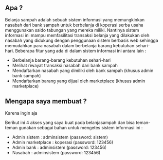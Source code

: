 

## Apa ?

Belanja sampah adalah sebuah sistem informasi yang memungkinkan nasabah dari bank sampah untuk berbelanja di koperasi serba usaha menggunakan saldo tabungan yang mereka miliki. Nantinya sistem informasi ini mampu memfasilitasi transaksi belanja yang dilakukan oleh nasabah yang didukung dengan penggunaan sistem berbasis web sehingga memudahkan para nasabah dalam berbelanja barang kebutuhan sehari-hari. Beberapa fitur yang ada di dalam sistem informasi ini antara lain :

- Berbelanja barang-barang kebutuhan sehari-hari
- Melihat riwayat transaksi nasabah dari bank sampah
- Mendaftarkan nasabah yang dimiliki oleh bank sampah (khusus admin bank sampah)
- Mendaftarkan barang yang dijual oleh marketplace (khusus admin marketplace)

## Mengapa saya membuat ?
Karena ingin aja


Berikut ini 4 akses yang saya buat pada belanjasampah dan bisa teman-teman gunakan sebagai bahan untuk mengetes sistem informasi ini :

- Admin sistem : adminsistem (password: sistem)
- Admin marketplace : koperasi (password: 123456)
- Admin bank : adminsistem (password: 123456)
- Nasabah : adminsistem (password: 123456)
